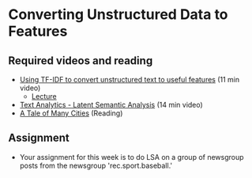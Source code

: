 # Converting Unstructured Data to Features  

## Required videos and reading
* [Using TF-IDF to convert unstructured text to useful features](https://www.youtube.com/watch?v=hXNbFNCgPfY&feature=youtu.be) (11 min video)
  * [Lecture](https://github.com/mbernico/CS570/blob/master/module_1/TFIDF.ipynb)
* [Text Analytics - Latent Semantic Analysis](https://www.youtube.com/watch?v=BJ0MnawUpaU&feature=youtu.be) (14 min video)
* [A Tale of Many Cities](https://economix.blogs.nytimes.com/2010/04/20/a-tale-of-many-cities/?_r=0) (Reading)

## Assignment
* Your assignment for this week is to do LSA on a group of newsgroup posts from the newsgroup 'rec.sport.baseball.'
